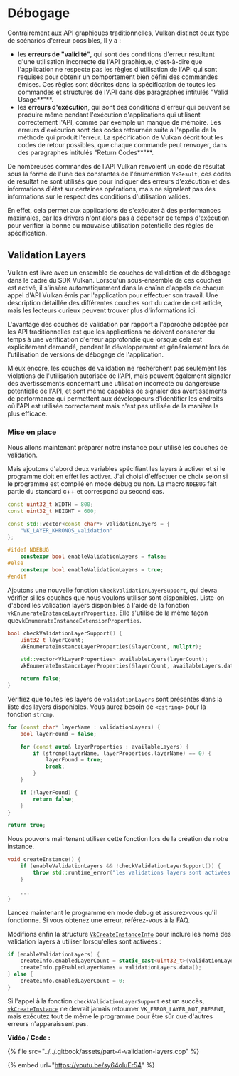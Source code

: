 # Débogage

Contrairement aux API graphiques traditionnelles, Vulkan distinct deux type de scénarios d'erreur possibles, Il y a :

* les **erreurs de "validité"**, qui sont des conditions d'erreur résultant d'une utilisation incorrecte de l'API graphique, c'est-à-dire que l'application ne respecte pas les règles d'utilisation de l'API qui sont requises pour obtenir un comportement bien défini des commandes émises. Ces règles sont décrites dans la spécification de toutes les commandes et structures de l'API dans des paragraphes intitulés "Valid Usage**"**.
* les **erreurs d'exécution**, qui sont des conditions d'erreur qui peuvent se produire même pendant l'exécution d'applications qui utilisent correctement l'API, comme par exemple un manque de mémoire. Les erreurs d'exécution sont des codes retournée suite a l'appelle de la méthode qui produit l'erreur. La spécification de Vulkan décrit tout les codes de retour possibles, que chaque commande peut renvoyer, dans des paragraphes intitulés "Return Codes**"**.

De nombreuses commandes de l'API Vulkan renvoient un code de résultat sous la forme de l'une des constantes de l'énumération `VkResult`, ces codes de résultat ne sont utilisés que pour indiquer des erreurs d'exécution et des informations d'état sur certaines opérations, mais ne signalent pas des informations sur le respect des conditions d'utilisation valides. 

En effet, cela permet aux applications de s'exécuter à des performances maximales, car les drivers n'ont alors pas à dépenser de temps d'exécution pour vérifier la bonne ou mauvaise utilisation potentielle des règles de spécification.

## Validation Layers

Vulkan est livré avec un ensemble de couches de validation et de débogage dans le cadre du SDK Vulkan. Lorsqu'un sous-ensemble de ces couches est activé, il s'insère automatiquement dans la chaîne d'appels de chaque appel d'API Vulkan émis par l'application pour effectuer son travail. Une description détaillée des différentes couches sort du cadre de cet article, mais les lecteurs curieux peuvent trouver plus d'informations ici.

L'avantage des couches de validation par rapport à l'approche adoptée par les API traditionnelles est que les applications ne doivent consacrer du temps à une vérification d'erreur approfondie que lorsque cela est explicitement demandé, pendant le développement et généralement lors de l'utilisation de versions de débogage de l'application.

Mieux encore, les couches de validation ne recherchent pas seulement les violations de l'utilisation autorisée de l'API, mais peuvent également signaler des avertissements concernant une utilisation incorrecte ou dangereuse potentielle de l'API, et sont même capables de signaler des avertissements de performance qui permettent aux développeurs d'identifier les endroits où l'API est utilisée correctement mais n'est pas utilisée de la manière la plus efficace.

### Mise en place

Nous allons maintenant préparer notre instance pour utilisé les couches de validation. 

Mais ajoutons d'abord deux variables spécifiant les layers à activer et si le programme doit en effet les activer. J'ai choisi d'effectuer ce choix selon si le programme est compilé en mode debug ou non. La macro `NDEBUG` fait partie du standard c++ et correspond au second cas.

```cpp
const uint32_t WIDTH = 800;
const uint32_t HEIGHT = 600;

const std::vector<const char*> validationLayers = {
    "VK_LAYER_KHRONOS_validation"
};

#ifdef NDEBUG
    constexpr bool enableValidationLayers = false;
#else
    constexpr bool enableValidationLayers = true;
#endif
```

Ajoutons une nouvelle fonction `CheckValidationLayerSupport`, qui devra vérifier si les couches que nous voulons utiliser sont disponibles. Liste-on d'abord les validation layers disponibles à l'aide de la fonction `vkEnumerateInstanceLayerProperties`. Elle s'utilise de la même façon que`vkEnumerateInstanceExtensionProperties`.

```cpp
bool checkValidationLayerSupport() {
    uint32_t layerCount;
    vkEnumerateInstanceLayerProperties(&layerCount, nullptr);

    std::vector<VkLayerProperties> availableLayers(layerCount);
    vkEnumerateInstanceLayerProperties(&layerCount, availableLayers.data());

    return false;
}
```

Vérifiez que toutes les layers de `validationLayers` sont présentes dans la liste des layers disponibles. Vous aurez besoin de `<cstring>` pour la fonction `strcmp`.

```cpp
for (const char* layerName : validationLayers) {
    bool layerFound = false;

    for (const auto& layerProperties : availableLayers) {
        if (strcmp(layerName, layerProperties.layerName) == 0) {
            layerFound = true;
            break;
        }
    }

    if (!layerFound) {
        return false;
    }
}

return true;
```

Nous pouvons maintenant utiliser cette fonction lors de la création de notre instance.

```cpp
void createInstance() {
    if (enableValidationLayers && !checkValidationLayerSupport()) {
        throw std::runtime_error("les validations layers sont activées mais ne sont pas disponibles!");
    }

    ...
}
```

Lancez maintenant le programme en mode debug et assurez-vous qu'il fonctionne. Si vous obtenez une erreur, référez-vous à la FAQ.

Modifions enfin la structure [`VkCreateInstanceInfo`](https://www.khronos.org/registry/vulkan/specs/1.0/man/html/VkCreateInstanceInfo.html) pour inclure les noms des validation layers à utiliser lorsqu'elles sont activées :

```cpp
if (enableValidationLayers) {
    createInfo.enabledLayerCount = static_cast<uint32_t>(validationLayers.size());
    createInfo.ppEnabledLayerNames = validationLayers.data();
} else {
    createInfo.enabledLayerCount = 0;
}
```

 Si l'appel à la fonction `checkValidationLayerSupport` est un succès, [`vkCreateInstance`](https://www.khronos.org/registry/vulkan/specs/1.0/man/html/vkCreateInstance.html) ne devrait jamais retourner `VK_ERROR_LAYER_NOT_PRESENT`, mais exécutez tout de même le programme pour être sûr que d'autres erreurs n'apparaissent pas.

**Vidéo / Code :**

{% file src="../../.gitbook/assets/part-4-validation-layers.cpp" %}

{% embed url="https://youtu.be/sy64oIuEr54" %}

